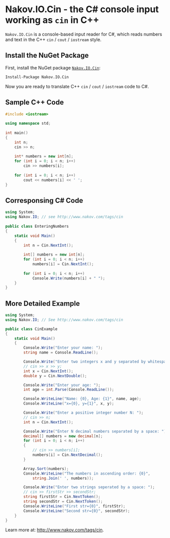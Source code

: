 Nakov.IO.Cin - the C# console input working as `cin` in C++
===========================================================

`Nakov.IO.Cin` is a console-based input reader for C#, which reads numbers and text in the C++ `cin` / `cout` / `iostream` style.

Install the NuGet Package
-------------------------

First, install the NuGet package [`Nakov.IO.Cin`](https://www.nuget.org/packages/Nakov.IO.Cin):

```
Install-Package Nakov.IO.Cin
```

Now you are ready to translate C++ `cin` / `cout` / `iostream` code to C#.

Sample C++ Code
---------------

```cpp
#include <iostream>
 
using namespace std;
 
int main()
{
    int n;
    cin >> n;
 
    int* numbers = new int[n];
    for (int i = 0; i < n; i++)
        cin >> numbers[i];
 
    for (int i = 0; i < n; i++)
        cout << numbers[i] << ' ';
}
```

Corresponsing C# Code
---------------------

```cs
using System;
using Nakov.IO; // see http://www.nakov.com/tags/cin
 
public class EnteringNumbers
{
    static void Main()
    {
        int n = Cin.NextInt();
 
        int[] numbers = new int[n];
        for (int i = 0; i < n; i++)
            numbers[i] = Cin.NextInt();
 
        for (int i = 0; i < n; i++)
            Console.Write(numbers[i] + " ");
    }
}
```

More Detailed Example
---------------------

```cs
using System;
using Nakov.IO; // See http://www.nakov.com/tags/cin

public class CinExample
{
    static void Main()
    {
        Console.Write("Enter your name: ");
        string name = Console.ReadLine();

        Console.Write("Enter two integers x and y separated by whitespace: ");
        // cin >> x >> y;
        int x = Cin.NextInt();
        double y = Cin.NextDouble();

        Console.Write("Enter your age: ");
        int age = int.Parse(Console.ReadLine());

        Console.WriteLine("Name: {0}, Age: {1}", name, age);
        Console.WriteLine("x={0}, y={1}", x, y);

        Console.Write("Enter a positive integer number N: ");
        // cin >> n;
        int n = Cin.NextInt();

        Console.Write("Enter N decimal numbers separated by a space: ");
        decimal[] numbers = new decimal[n];
        for (int i = 0; i < n; i++)
        {
            // cin >> numbers[i];
            numbers[i] = Cin.NextDecimal();
        }

        Array.Sort(numbers);
        Console.WriteLine("The numbers in ascending order: {0}",
            string.Join(' ', numbers));

        Console.Write("Enter two strings seperated by a space: ");
        // cin >> firstStr >> secondStr;
        string firstStr = Cin.NextToken();
        string secondStr = Cin.NextToken();
        Console.WriteLine("First str={0}", firstStr);
        Console.WriteLine("Second str={0}", secondStr);
    }
}
```

Learn more at: http://www.nakov.com/tags/cin.
